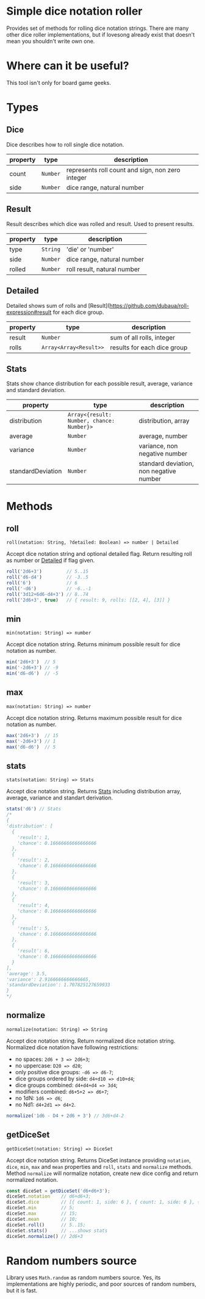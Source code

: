 # Simple dice notation roller

Provides set of methods for rolling dice notation strings. There are many other dice roller implementations, but if lovesong already exist that doesn't mean you shouldn't write own one.

# Where can it be useful?

This tool isn't only for board game geeks.

# Types

## Dice

Dice describes how to roll single dice notation.

| property | type     | description                                      |
| -------- | -------- | ------------------------------------------------ |
| count    | `Number` | represents roll count and sign, non zero integer |
| side     | `Number` | dice range, natural number                       |

## Result

Result describes which dice was rolled and result. Used to present results.

| property | type     | description                 |
| -------- | -------- | --------------------------- |
| type     | `String` | 'die' or 'number'           |
| side     | `Number` | dice range, natural number  |
| rolled   | `Number` | roll result, natural number |

## Detailed

Detailed shows sum of rolls and [Result](https://github.com/dubaua/roll-expression#result for each dice group.

| property | type                   | description                 |
| -------- | ---------------------- | --------------------------- |
| result   | `Number`               | sum of all rolls, integer   |
| rolls    | `Array<Array<Result>>` | results for each dice group |

## Stats

Stats show chance distribution for each possible result, average,
variance and standard deviation.

| property          | type                                      | description                             |
| ----------------- | ----------------------------------------- | --------------------------------------- |
| distribution      | `Array<{result: Number, chance: Number}>` | distribution, array                     |
| average           | `Number`                                  | average, number                         |
| variance          | `Number`                                  | variance, non negative number           |
| standardDeviation | `Number`                                  | standard deviation, non negative number |

# Methods

## roll

`roll(notation: String, ?detailed: Boolean) => number | Detailed`

Accept dice notation string and optional detailed flag. Return resulting roll as number or [Detailed](https://github.com/dubaua/roll-expression#detailed) if flag given.

```js
roll('2d6+3')         // 5..15
roll('d6-d4')         // -3..5
roll('6')             // 6
roll('-d6')           // -6..-1
roll('3d12+6d6-d4+3') // 8..74
roll('2d6+3', true)   // { result: 9, rolls: [[2, 4], [3]] }
```

## min

`min(notation: String) => number`

Accept dice notation string. Returns minimum possible result for dice notation as number.

```js
min('2d6+3')  // 5
min('-2d6+3') // -9
min('d6-d6')  // -5
```

## max

`max(notation: String) => number`

Accept dice notation string. Returns maximum possible result for dice notation as number.

```js
max('2d6+3')  // 15
max('-2d6+3') // 1
max('d6-d6')  // 5
```

## stats

`stats(notation: String) => Stats`

Accept dice notation string. Returns [Stats](https://github.com/dubaua/roll-expression#stats) including distribution array, average, variance and standart derivation.

```js
stats('d6') // Stats
/*
{
'distribution': [
  {
    'result': 1,
    'chance': 0.16666666666666666
  },
  {
    'result': 2,
    'chance': 0.16666666666666666
  },
  {
    'result': 3,
    'chance': 0.16666666666666666
  },
  {
    'result': 4,
    'chance': 0.16666666666666666
  },
  {
    'result': 5,
    'chance': 0.16666666666666666
  },
  {
    'result': 6,
    'chance': 0.16666666666666666
  }
],
'average': 3.5,
'variance': 2.9166666666666665,
'standardDeviation': 1.707825127659933
}
*/
```

## normalize

`normalize(notation: String) => String`

Accept dice notation string. Return normalized dice notation string.
Normalized dice notation have following restrictions:
* no spaces: `2d6 + 3 => 2d6+3`;
* no uppercase: `D20 => d20`;
* only positive dice groups: `-d6 => d6-7`;
* dice groups ordered by side: `d4+d10 => d10+d4`;
* dice groups combined: `d4+d4+d4 => 3d4`;
* modifiers combined: `d6+5+2 => d6+7`;
* no 1dN: `1d6 => d6`;
* no Nd1: `d4+2d1 => d4+2`.

```js
normalize('1d6 - D4 + 2d6 + 3') // 3d6+d4-2
```

## getDiceSet

`getDiceSet(notation: String) => DiceSet`

Accept dice notation string. Returns DiceSet instance providing `notation`, `dice`, `min`, `max` and `mean` properties and `roll`, `stats` and `normalize` methods.
Method `normalize` will normalize notation, create new dice config and return normalized notation.

```js
const diceSet = getDiceSet('d6+d6+3');
diceSet.notation    // d6+d6+3;
diceSet.dice        // [{ count: 1, side: 6 }, { count: 1, side: 6 }, { count: 3, side: 1 }];
diceSet.min         // 5;
diceSet.max         // 15;
diceSet.mean        // 10;
diceSet.roll()      // 5..15;
diceSet.stats()     // ...shows stats
diceSet.normalize() // 2d6+3
```

# Random numbers source

Library uses `Math.random` as random numbers source. Yes, its implementations are highly periodic, and poor sources of random numbers, but it is fast.
